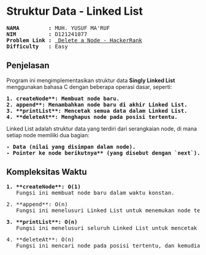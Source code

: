# Struktur Data - Linked List

<pre>
<strong>NAMA         :</strong> MUH. YUSUF MA'RUF
<strong>NIM          :</strong> D121241077
<strong>Problem Link :</strong> <a href="https://www.hackerrank.com/challenges/queue-using-two-stacks/problem?isFullScreen=true"> Delete a Node - HackerRank</a>
<strong>Difficulty   :</strong> Easy
</pre>

## Penjelasan

Program ini mengimplementasikan struktur data **Singly Linked List** menggunakan bahasa C dengan beberapa operasi dasar, seperti:
<pre>
<strong>1. createNode**: Membuat node baru.</strong>
<strong>2. append**: Menambahkan node baru di akhir Linked List.</strong>
<strong>3. **printList**: Mencetak semua data dalam Linked List.</strong>
<strong>4. **deleteAt**: Menghapus node pada posisi tertentu.</strong>
</pre>
Linked List adalah struktur data yang terdiri dari serangkaian node, di mana setiap node memiliki dua bagian:
<pre>
<strong>- Data (nilai yang disimpan dalam node).</strong>
<strong>- Pointer ke node berikutnya** (yang disebut dengan `next`).</strong>
</pre>

## Kompleksitas Waktu
<pre>
<strong>1. **createNode**: O(1)</strong>
   Fungsi ini membuat node baru dalam waktu konstan.
</pre> 
<pre>
<string>2. **append**: O(n)</string> 
   Fungsi ini menelusuri Linked List untuk menemukan node terakhir sebelum menambahkan node baru.
</pre>
<pre>
<strong>3. **printList**: O(n)</strong> 
   Fungsi ini menelusuri seluruh Linked List untuk mencetak data.
</pre>
<pre>
<stroong>4. **deleteAt**: O(n)</stroong>  
   Fungsi ini mencari node pada posisi tertentu, dan kemudian menghapusnya. Pencarian posisi membutuhkan waktu O(n).
</pre>
